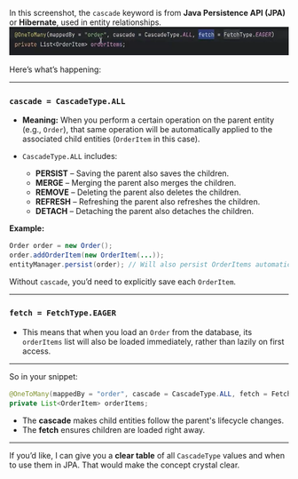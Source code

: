 In this screenshot, the `cascade` keyword is from **Java Persistence API (JPA)** or **Hibernate**, used in entity relationships.
![img.png](img.png)

Here’s what’s happening:

---

### **`cascade = CascadeType.ALL`**

* **Meaning:** When you perform a certain operation on the parent entity (e.g., `Order`), that same operation will be automatically applied to the associated child entities (`OrderItem` in this case).
* `CascadeType.ALL` includes:

    * **PERSIST** – Saving the parent also saves the children.
    * **MERGE** – Merging the parent also merges the children.
    * **REMOVE** – Deleting the parent also deletes the children.
    * **REFRESH** – Refreshing the parent also refreshes the children.
    * **DETACH** – Detaching the parent also detaches the children.

**Example:**

```java
Order order = new Order();
order.addOrderItem(new OrderItem(...));
entityManager.persist(order); // Will also persist OrderItems automatically
```

Without `cascade`, you’d need to explicitly save each `OrderItem`.

---

### **`fetch = FetchType.EAGER`**

* This means that when you load an `Order` from the database, its `orderItems` list will also be loaded immediately, rather than lazily on first access.

---

So in your snippet:

```java
@OneToMany(mappedBy = "order", cascade = CascadeType.ALL, fetch = FetchType.EAGER)
private List<OrderItem> orderItems;
```

* The **cascade** makes child entities follow the parent's lifecycle changes.
* The **fetch** ensures children are loaded right away.

---

If you’d like, I can give you a **clear table** of all `CascadeType` values and when to use them in JPA. That would make the concept crystal clear.
